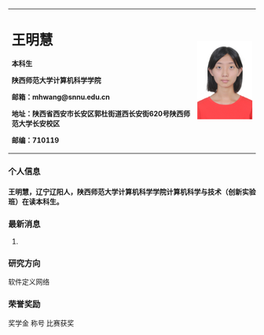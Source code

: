<table border="0">
  <tr>
    <td width="75%">
      <h1>王明慧</h1>
      <p><b>本科生</b></p>
      <p><b>陕西师范大学计算机科学学院</b></p>
      <p><b>邮箱：mhwang@snnu.edu.cn</b></p>
      <p><b>地址：陕西省西安市长安区郭杜街道西长安街620号陕西师范大学长安校区</b></p>
      <p><b>邮编：710119</b></p>
    </td>
    <td width="25%">
      <img src="/wangminghui.jpg" width="100%">
    </td>
  </tr>
</table>


### 个人信息

#### 王明慧，辽宁辽阳人，陕西师范大学计算机科学学院计算机科学与技术（创新实验班）在读本科生。

### 最新消息
1.

### 研究方向
软件定义网络

### 荣誉奖励
奖学金
称号
比赛获奖
